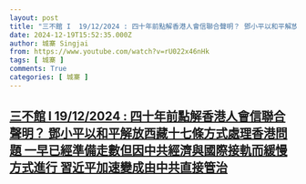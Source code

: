 ```yaml
---
layout: post
title: "三不館 I  19/12/2024 : 四十年前點解香港人會信聯合聲明？ 鄧小平以和平解放西藏十七條方式處理香港問題 一早已經準備走數但因中共經濟與國際接軌而緩慢方式進行 習近平加速變成由中共直接管治"
date: 2024-12-19T15:52:35.000Z
author: 城寨 Singjai
from: https://www.youtube.com/watch?v=rU022x46nHk
tags: [ 城寨 ]
comments: True
categories: [ 城寨 ]
---
```

<!--1734623555000-->
[三不館 I  19/12/2024 : 四十年前點解香港人會信聯合聲明？ 鄧小平以和平解放西藏十七條方式處理香港問題 一早已經準備走數但因中共經濟與國際接軌而緩慢方式進行 習近平加速變成由中共直接管治](https://www.youtube.com/watch?v=rU022x46nHk)
------

<div>

</div>
